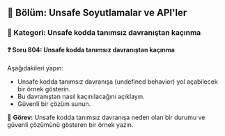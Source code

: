 ## 📘 Bölüm: Unsafe Soyutlamalar ve API'ler  
### 🔹 Kategori: Unsafe kodda tanımsız davranıştan kaçınma  
#### ❓ Soru 804: Unsafe kodda tanımsız davranıştan kaçınma

Aşağıdakileri yapın:

- Unsafe kodda tanımsız davranışa (undefined behavior) yol açabilecek bir örnek gösterin.
- Bu davranıştan nasıl kaçınılacağını açıklayın.
- Güvenli bir çözüm sunun.

🔧 **Görev:** Unsafe kodda tanımsız davranışa neden olan bir durumu ve güvenli çözümünü gösteren bir örnek yazın.

